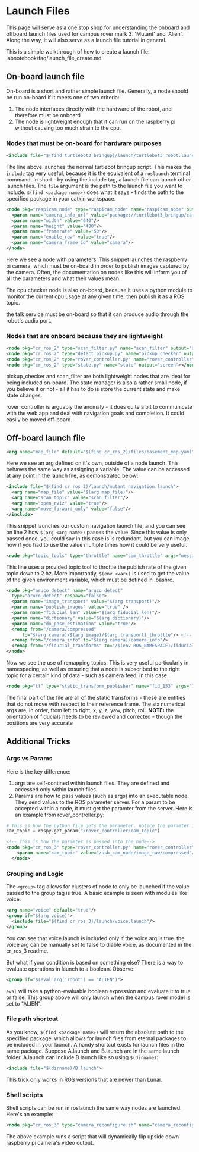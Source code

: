 # Launch Files

This page will serve as a one stop shop for understanding the onboard and offboard launch files used for campus rover mark 3: 'Mutant' and 'Alien'. Along the way, it will also serve as a launch file tutorial in general.

This is a simple walkthrough of how to create a launch file: 
labnotebook/faq/launch_file_create.md

## On-board launch file

On-board is a short and rather simple launch file. Generally, a node should be run on-board if it meets one of two criteria:

1. The node interfaces directly with the hardware of the robot, and therefore must be onboard
2. The node is lightweight enough that it can run on the raspberry pi without causing too much strain to the cpu.

### Nodes that must be on-board for hardware purposes

```xml
<include file="$(find turtlebot3_bringup)/launch/turtlebot3_robot.launch"/>
```

The line above launches the normal turtlebot bringup script. This makes the `include` tag very useful, because it is the equivalent of a `roslaunch` terminal command. In short - by using the include tag, a launch file can launch other launch files. The `file` argument is the path to the launch file you want to include. `$(find <package name>)` does what it says - finds the path to the specified package in your catkin workspace.

```xml
<node pkg="raspicam_node" type="raspicam_node" name="raspicam_node" output="screen">
  <param name="camera_info_url" value="package://turtlebot3_bringup/camera_info/turtlebot3_rpicamera.yaml"/>
  <param name="width" value="640"/>
  <param name="height" value="480"/>
  <param name="framerate" value="50"/>
  <param name="enable_raw" value="true"/>
  <param name="camera_frame_id" value="camera"/>
</node>
```

Here we see a node with parameters. This snippet launches the raspberry pi camera, which must be on-board in order to publish images captured by the camera. Often, the documentation on nodes like this will inform you of all the parameters and what their values mean.

The cpu checker node is also on-board, because it uses a python module to monitor the current cpu usage at any given time, then publish it as a ROS topic.

the talk service must be on-board so that it can produce audio through the robot's audio port.

### Nodes that are onboard because they are lightweight

```xml
<node pkg="cr_ros_2" type="scan_filter.py" name="scan_filter" output="screen"></node>
<node pkg="cr_ros_2" type="detect_pickup.py" name="pickup_checker" output="screen"></node>
<node pkg="cr_ros_2" type="rover_controller.py" name="rover_controller" output="screen"></node>
<node pkg="cr_ros_2" type="state.py" name="state" output="screen"></node>
```

pickup\_checker and scan\_filter are both lightweight nodes that are ideal for being included on-board. The state manager is also a rather small node, if you believe it or not - all it has to do is store the current state and make state changes.

rover\_controller is arguably the anomaly - it does quite a bit to communicate with the web app and deal with navigation goals and completion. It could easily be moved off-board.

## Off-board launch file

```xml
<arg name="map_file" default="$(find cr_ros_2)/files/basement_map.yaml"/>
```

Here we see an arg defined on it's own, outside of a node launch. This behaves the same way as assigning a variable. The value can be accessed at any point in the launch file, as demonstrated below:

```xml
<include file="$(find cr_ros_2)/launch/mutant_navigation.launch">
  <arg name="map_file" value="$(arg map_file)"/>
  <arg name="scan_topic" value="scan_filter"/>
  <arg name="open_rviz" value="true"/>
  <arg name="move_forward_only" value="false"/>
</include>
```

This snippet launches our custom navigation launch file, and you can see on line 2 how `$(arg <arg name>)` passes the value. Since this value is only passed once, you could say in this case is is redundant, but you can image how if you had to use the value multiple times how it could be very useful.

```xml
<node pkg="topic_tools" type="throttle" name="cam_throttle" args="messages /$(env ROS_NAMESPACE)/raspicam_node/image/compressed 2" />
```

This line uses a provided topic tool to throttle the publish rate of the given topic down to 2 hz. More importantly, `$(env <var>)` is used to get the value of the given environment variable, which must be defined in .bashrc.

``` xml
<node pkg="aruco_detect" name="aruco_detect"
  type="aruco_detect" respawn="false">
  <param name="image_transport" value="$(arg transport)"/>
  <param name="publish_images" value="true" />
  <param name="fiducial_len" value="$(arg fiducial_len)"/>
  <param name="dictionary" value="$(arg dictionary)"/>
  <param name="do_pose_estimation" value="true"/>
  <remap from="/camera/compressed"
      to="$(arg camera)/$(arg image)/$(arg transport)_throttle"/> <!-- removed throttle -->
  <remap from="/camera_info" to="$(arg camera)/camera_info"/>
  <remap from="/fiducial_transforms" to="/$(env ROS_NAMESPACE)/fiducial_transforms" />
</node>
```

Now we see the use of remapping topics. This is very useful particularly in namespacing, as well as ensuring that a node is subscribed to the right topic for a certain kind of data - such as camera feed, in this case.

``` xml
<node pkg="tf" type="static_transform_publisher" name="fid_153" args="19.6 21.8 0.825 0 3.14159 0 /map /fid_153 100" /> <!-- charging dock -->
```

The final part of the file are all of the static transforms - these are entities that do not move with respect to their reference frame. The six numerical args are, in order, from left to right, x, y, z, yaw, pitch, roll. **NOTE:** the orientation of fiducials needs to be reviewed and corrected - though the positions are very accurate

## Additional Tricks

### Args vs Params

Here is the key difference:

1. args are self-contined within launch files. They are defined and accessed only within launch files.
2. Params are how to pass values (such as args) into an executable node. They send values to the ROS parameter server. For a param to be accepted within a node, it must get the paramter from the server. Here is an example from rover_controller.py:

``` python
# This is how the python file gets the parameter. notice the paramter is namespaced to the name of the node
cam_topic = rospy.get_param("/rover_controller/cam_topic")
```

``` xml
<!-- This is how the paramter is passed into the node-->
<node pkg="cr_ros_3" type="rover_controller.py" name="rover_controller" output="screen">
    <param name="cam_topic" value="/usb_cam_node/image_raw/compressed"/>
  </node>
```

### Grouping and Logic

The `<group>` tag allows for clusters of node to only be launched if the value passed to the group tag is true. A basic example is seen with modules like voice:

``` xml
<arg name="voice" default="true"/>
<group if="$(arg voice)">
  <include file="$(find cr_ros_3)/launch/voice.launch"/>
</group>
```

You can see that voice.launch is included only if the voice arg is true. the voice arg can be manually set to false to diable voice, as documented in the cr_ros_3 readme.

But what if your condition is based on something else? There is a way to evaluate operations in launch to a boolean. Observe:

``` xml
<group if="$(eval arg('robot') == 'ALIEN')">
```

`eval` will take a python-evaluable boolean expression and evaluate it to true or false. This group above will only launch when the campus rover model is set to "ALIEN".


### File path shortcut

As you know, `$(find <package name>)` will return the absolute path to the specified package, which allows for launch files from eternal packages to be included in your launch. A handy shortcut exists for launch files in the same package. Suppose A.launch and B.launch are in the same launch folder. A.launch can include B.launch like so using `$(dirname)`:

``` xml
<include file="$(dirname)/B.launch">
```

This trick only works in ROS versions that are newer than Lunar.

### Shell scripts

Shell scripts can be run in roslaunch the same way nodes are launched. Here's an example:

``` xml
<node pkg="cr_ros_3" type="camera_reconfigure.sh" name="camera_reconfigure" output="screen"/>
```

The above example runs a script that will dynamically flip upside down raspberry pi camera's video output.
